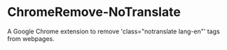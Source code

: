 # ChromeRemove-NoTranslate
A Google Chrome extension to remove 'class=\"notranslate lang-en\"' tags from webpages.
